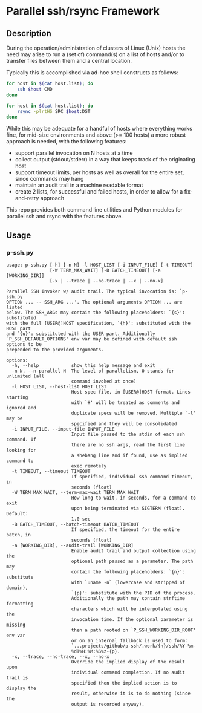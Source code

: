 # Parallel ssh/rsync Framework

## Description

During the operation/administration of clusters of Linux (Unix) hosts the need may arise to run a (set of) command(s) on a list of hosts and/or to transfer files between them and a central location.

Typically this is accomplished via ad-hoc shell constructs as follows:

```bash
for host in $(cat host.list); do
    ssh $host CMD
done
```

```bash
for host in $(cat host.list); do
    rsync -plrtHS SRC $host:DST
done
```

While this may be adequate for a handful of hosts where everything works fine, for mid-size environments and above (>= 100 hosts) a more robust approach is needed, with the following features:

* support parallel invocation on N hosts at a time
* collect output (stdout/stderr) in a way that keeps track of the originating host
* support timeout limits, per hosts as well as overall for the entire set, since commands may hang
* maintain an audit trail in a machine readable format
* create 2 lists, for successful and failed hosts, in order to allow for a fix-and-retry approach

This repo provides both command line utilities and Python modules for parallel ssh and rsync with the features above.

## Usage

### p-ssh.py

```text
usage: p-ssh.py [-h] [-n N] -l HOST_LIST [-i INPUT_FILE] [-t TIMEOUT]
                [-W TERM_MAX_WAIT] [-B BATCH_TIMEOUT] [-a [WORKING_DIR]]
                [-x | --trace | --no-trace | --x | --no-x]

Parallel SSH Invoker w/ audit trail. The typical invocation is: `p-ssh.py
OPTION ... -- SSH_ARG ...'. The optional arguments OPTION ... are listed
below. The SSH_ARGs may contain the following placeholders: `{s}': substituted
with the full [USER@]HOST specification, `{h}': substituted with the HOST part
and `{u}': substituted with the USER part. Additionally
`P_SSH_DEFAULT_OPTIONS' env var may be defined with default ssh options to be
prepended to the provided arguments.

options:
  -h, --help            show this help message and exit
  -n N, --n-parallel N  The level of parallelism, 0 stands for unlimited (all
                        command invoked at once)
  -l HOST_LIST, --host-list HOST_LIST
                        Host spec file, in [USER@]HOST format. Lines starting
                        with `#' will be treated as comments and ignored and
                        duplicate specs will be removed. Multiple `-l' may be
                        specified and they will be consolidated
  -i INPUT_FILE, --input-file INPUT_FILE
                        Input file passed to the stdin of each ssh command. If
                        there are no ssh args, read the first line looking for
                        a shebang line and if found, use as implied command to
                        exec remotely
  -t TIMEOUT, --timeout TIMEOUT
                        If specified, individual ssh command timeout, in
                        seconds (float)
  -W TERM_MAX_WAIT, --term-max-wait TERM_MAX_WAIT
                        How long to wait, in seconds, for a command to exit
                        upon being terminated via SIGTERM (float). Default:
                        1.0 sec
  -B BATCH_TIMEOUT, --batch-timeout BATCH_TIMEOUT
                        If specified, the timeout for the entire batch, in
                        seconds (float)
  -a [WORKING_DIR], --audit-trail [WORKING_DIR]
                        Enable audit trail and output collection using the
                        optional path passed as a parameter. The path may
                        contain the following placeholders: `{n}': substitute
                        with `uname -n` (lowercase and stripped of domain),
                        `{p}': substitute with the PID of the process.
                        Additionally the path may contain strftime formatting
                        characters which will be interpolated using the
                        invocation time. If the optional parameter is missing
                        then a path rooted on `P_SSH_WORKING_DIR_ROOT' env var
                        or on an internal fallback is used to form: 
                        `...projects/github/p-ssh/.work/{n}/ssh/%Y-%m-
                        %dT%H:%M:%S%z-{p}.
  -x, --trace, --no-trace, --x, --no-x
                        Override the implied display of the result upon
                        individual command completion. If no audit trail is
                        specified then the implied action is to display the
                        result, otherwise it is to do nothing (since the
                        output is recorded anyway).
```
